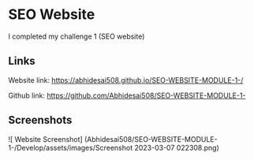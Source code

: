# SEO Website

I completed my challenge 1 (SEO website)

## Links

Website link: https://abhidesai508.github.io/SEO-WEBSITE-MODULE-1-/

Github link: https://github.com/Abhidesai508/SEO-WEBSITE-MODULE-1-

## Screenshots

![ Website Screenshot] (Abhidesai508/SEO-WEBSITE-MODULE-1-/Develop/assets/images/Screenshot 2023-03-07 022308.png)

